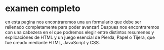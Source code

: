 # examen completo

en esta pagina nos encontraremos una un formulario que debe ser rellenado completamente para poder avanzar!
Despues nos encontraremos con una cabezera en el que podremos elegir entre distintos resumenes y explicaciónes de HTML y un juego esencial de Pierda, Papel o Tijera, que fue creado mediante HTML, JavaScript y CSS.
